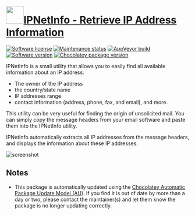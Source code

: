 # [<img src="https://cdn.jsdelivr.net/gh/dgalbraith/chocolatey-packages@ec1652f85e86682fba61efdbeb5a556dd6ad0284/icons/ipnetinfo.png" width="48" height="48"/>IPNetInfo - Retrieve IP Address Information](https://chocolatey.org/packages/ipnetinfo)

[![Software license](https://img.shields.io/badge/license-freeware-orange)](http://www.nirsoft.net/utils/ipnetinfo.html)
[![Maintenance status](https://img.shields.io/badge/maintained%3F-yes-green.svg)](https://gitHub.com/dgalbraith/chocolatey-packages/graphs/commit-activity)
[![AppVeyor build](https://img.shields.io/appveyor/ci/dgalbraith/chocolatey-packages)](https://ci.appveyor.com/project/dgalbraith/chocolatey-packages)
[![Software version](https://img.shields.io/badge/Source-v1.95-blue.svg)](http://www.nirsoft.net/utils/ipnetinfo.html)
[![Chocolatey package version](https://img.shields.io/chocolatey/v/ipnetinfo?label=Chocolatey)](https://chocolatey.org/packages/ipnetinfo)

IPNetInfo is a small utility that allows you to easily find all available information about an IP address:

* The owner of the IP address
* the country/state name
* IP addresses range
* contact information (address, phone, fax, and email), and more.

This utility can be very useful for finding the origin of unsolicited mail. You can simply copy the message headers from your email software and paste them into the IPNetInfo utility.

IPNetInfo automatically extracts all IP addresses from the message headers, and displays the information about these IP addresses.

![screenshot](https://cdn.jsdelivr.net/gh/dgalbraith/chocolatey-packages@48b2855247b0e422e994f50e85b9bf8c8ca98c79/automatic/ipnetinfo/screenshot.png)

## Notes

* This package is automatically updated using the [Chocolatey Automatic Package Update Model (AU)](https://github.com/majkinetor/au/blob/master/README.md).
  If you find it is out of date by more than a day or two, please contact the maintainer(s) and let them know the package is no longer updating correctly.
